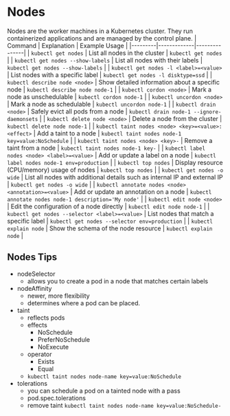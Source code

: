 # Nodes

Nodes are the worker machines in a Kubernetes cluster. They run containerized applications and are managed by the control plane.
| Command | Explanation | Example Usage |
|---------|-------------|---------------|
| `kubectl get nodes` | List all nodes in the cluster | `kubectl get nodes` |
| `kubectl get nodes --show-labels` | List all nodes with their labels | `kubectl get nodes --show-labels` |
| `kubectl get nodes -l <label>=<value>` | List nodes with a specific label | `kubectl get nodes -l disktype=ssd` |
| `kubectl describe node <node>` | Show detailed information about a specific node | `kubectl describe node node-1` |
| `kubectl cordon <node>` | Mark a node as unschedulable | `kubectl cordon node-1` |
| `kubectl uncordon <node>` | Mark a node as schedulable | `kubectl uncordon node-1` |
| `kubectl drain <node>` | Safely evict all pods from a node | `kubectl drain node-1 --ignore-daemonsets` |
| `kubectl delete node <node>` | Delete a node from the cluster | `kubectl delete node node-1` |
| `kubectl taint nodes <node> <key>=<value>:<effect>` | Add a taint to a node | `kubectl taint nodes node-1 key=value:NoSchedule` |
| `kubectl taint nodes <node> <key>-` | Remove a taint from a node | `kubectl taint nodes node-1 key-` |
| `kubectl label nodes <node> <label>=<value>` | Add or update a label on a node | `kubectl label nodes node-1 env=production` |
| `kubectl top nodes` | Display resource (CPU/memory) usage of nodes | `kubectl top nodes` |
| `kubectl get nodes -o wide` | List all nodes with additional details such as internal IP and external IP | `kubectl get nodes -o wide` |
| `kubectl annotate nodes <node> <annotation>=<value>` | Add or update an annotation on a node | `kubectl annotate nodes node-1 description='My node'` |
| `kubectl edit node <node>` | Edit the configuration of a node directly | `kubectl edit node node-1` |
| `kubectl get nodes --selector <label>=<value>` | List nodes that match a specific label | `kubectl get nodes --selector env=production` |
| `kubectl explain node` | Show the schema of the node resource | `kubectl explain node` |

## Nodes Tips

- nodeSelector
  - allows you to create a pod in a node that matches certain labels
- nodeAffinity
  - newer, more flexibility
  - determines where a pod can be placed.
- taint
  - reflects pods
  - effects
    - NoSchedule
    - PreferNoSchedule
    - NoExecute
  - operator
    - Exists
    - Equal
  - `kubectl taint nodes node-name key=value:NoSchedule`
- tolerations
  - you can schedule a pod on a tainted node with a pass
  - pod.spec.tolerations
  - remove taint `kubectl taint nodes node-name key=value:NoSchedule-`
